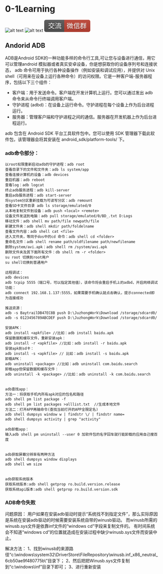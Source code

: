 # 0-1Learning

![alt text](../../static/common/svg/luoxiaosheng.svg "公众号")
![alt text](../../static/common/svg/luoxiaosheng_learning.svg "学习")
![alt text](../../static/common/svg/luoxiaosheng_wechat.svg "微信")


## Andorid ADB

ADB是Android SDK的一种功能多样的命令行工具,可让您与设备进行通信，用它可以管理android 模拟器或者真实安卓设备，你是想获取你的设备序列号和连接状态，
adb 命令可用于执行各种设备操作（例如安装和调试应用），并提供对 Unix shell（可用来在设备上运行各种命令）的访问权限。它是一种客户端-服务器程序，包括以下三个组件：

* 客户端：用于发送命令。客户端在开发计算机上运行。您可以通过发出 adb 命令来从命令行终端调用客户端。
* 守护进程 (adbd)：在设备上运行命令。守护进程在每个设备上作为后台进程运行。
* 服务器：管理客户端和守护进程之间的通信。服务器在开发机器上作为后台进程运行。

adb 包含在 Android SDK 平台工具软件包中。您可以使用 SDK 管理器下载此软件包，该管理器会将其安装在 android_sdk/platform-tools/ 下。


### adb命令部分：
~~~~
以root权限重新启动adb的守护进程：adb root
查看目录下的文件和文件夹：adb ls system/app
查看连接计算机的设备：adb devices
重启机器：adb reboot
查看log：adb logcat
终止adb服务进程：adb kill-server
重启adb服务进程：adb start-server 
将system分区重新挂载为可读写分区：adb remount
查看SD卡文件目录 adb ls storage/emulated/0
从本地复制文件到设备：adb push <local> <remote> 
设备文件发送到电脑：adb pull storage/emulated/0/BD_.txt D:Logs
移动文件：adb shell mv path/file newpath/file
新建文件夹：adb shell mkdir path/foldelname
查看文件内容：adb shell cat <file> 
进入文件夹，等同于dos中的cd 命令：adb shell cd <folder> 
重命名文件：adb shell rename path/oldfilename path/newfilename 
删除system/avi.apk：adb shell rm /system/avi.apk
删除文件夹及其下面所有文件：db shell rm -r <folder> 
su root	切换到root用户
su shell切换到普通用户

远程调试：
adb devices
adb tcpip 5555（端口号，可以指定其他值），该命令将会重启手机上的adbd，开启网络调试功能：
adb connect 192.168.1.137:5555，如果需要手机确认就点击确认，提示connected即为连接成功

推送资源：
adb -s BaytrailDB47EC8B push D:\JuzhongWork\Download /storage/sdcard0/
adb -s 0123456789ABCDEF push D:\JuzhongWork\Download /storage/sdcard0/

安装APK：
adb install <apkfile> //比如：adb install baidu.apk
保留数据和缓存文件，重新安装apk：
adb install -r <apkfile> //比如：adb install -r baidu.apk
安装apk到sd卡：
adb install -s <apkfile> // 比如：adb install -s baidu.apk
卸载APK：
adb uninstall <package> //比如：adb uninstall com.baidu.search
卸载app但保留数据和缓存文件：
adb uninstall -k <package> //比如：adb uninstall -k com.baidu.search


adb查找app：
方法一：将获取手机内所有apk对应的包名和路径
adb shell pm list package -f
adb shell pm list packages >alllist.txt  //生成本地文件
方法二：打开APP再输命令(查找当前打开的APP全限定名)
adb shell dumpsys window w | findstr \/ | findstr name=
adb shell dumpsys activity | grep "activity"

adb卸载app：
输入adb shell pm uninstall --user 0 加软件包的名字回车就行能卸载的应用自己搜百度 


adb获取屏幕分辨率有两种方法
adb shell dumpsys window displays
adb shell wm size


adb获取系统版本
获取系统版本:adb shell getprop ro.build.version.release
获取系统api版本:adb shell getprop ro.build.version.sdk

~~~~

### ADB命令失败
问题原因：
用户如果在安装adb驱动时提示“系统找不到指定文件”，那么实际原因是系统在安装adb驱动的时候需要安装系统自带的winusb驱动。
而winusb所需的winusb.sys文件是依靠inf文件的“windows cd”字段来复制文件的。
有时间系统会不知道“windows cd”的位置就造成在安装过程中缺少winusb.sys文件而安装中止。


解决方法：
1、找到winusb的来源路径“c:\windows\system32\DriverStore\FileRepository\winusb.inf_x86_neutral_6cb50ae9f480775b\”目录下；
2、然后把把Winusb.sys文件复制到“c:\windows\inf”目录下即可；
3、进行重新安装
